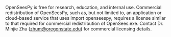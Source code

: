 OpenSeesPy is free for research, education, and internal use. Commercial redistribution of OpenSeesPy, such as, but not limited to, an application or cloud-based service that uses import openseespy, requires a license similar to that required for commercial redistribution of OpenSees.exe. Contact Dr. Minjie Zhu (zhum@oregonstate.edu) for commercial licensing details.